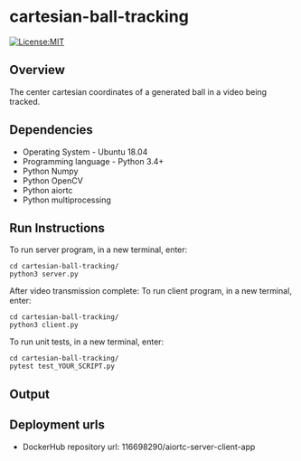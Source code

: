 # cartesian-ball-tracking

[![License:MIT](https://img.shields.io/badge/License-MIT-green.svg)](https://github.com/nalindas9/cartesian-ball-tracking/blob/main/LICENSE)

## Overview

The center cartesian coordinates of a generated ball in a video being tracked.

## Dependencies
- Operating System - Ubuntu 18.04
- Programming language - Python 3.4+
- Python Numpy
- Python OpenCV
- Python aiortc
- Python multiprocessing

## Run Instructions
To run server program, in a new terminal, enter:
```
cd cartesian-ball-tracking/
python3 server.py
```
 After video transmission complete:
To run client program, in a new terminal, enter:
```
cd cartesian-ball-tracking/
python3 client.py
```
To run unit tests, in a new terminal, enter:
```
cd cartesian-ball-tracking/
pytest test_YOUR_SCRIPT.py
```
## Output


## Deployment urls
- DockerHub repository url: 116698290/aiortc-server-client-app  